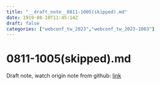 ```yaml
---
title: "__draft_note__0811-1005(skipped).md"
date: 1919-08-10T11:45:14Z
draft: false
categories: ["webconf_tw_2023","webconf_tw_2023-1003"]
---
```


# 0811-1005(skipped).md

Draft note, watch origin note from github: [link](https://github.com/tinghaolai/just-random-note/blob/master/webconf_tw_2023/1003/0811-1005(skipped).md)